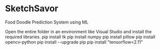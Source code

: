 # SketchSavor
Food Doodle Prediction System using ML

Open the entire folder in an environment like Visual Studio and install the required libraries. 
pip install tk
pip install numpy
pip install pillow
pip install opencv-python
pip install --upgrade pip
pip install "tensorflow<2.11" 
